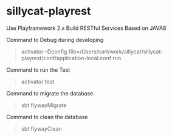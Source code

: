 # sillycat-playrest
Use Playframework 2.x Build RESTful Services Based on JAVA8

Command to Debug during developing
>activator -Dconfig.file=/Users/carl/work/sillycat/sillycat-playrest/conf/application-local.conf run


Command to run the Test
>activator test

Command to migrate the database
>sbt flywayMigrate

Command to clean the database
>sbt flywayClean